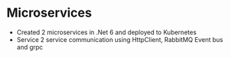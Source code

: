# Microservices 
- Created 2 microservices in .Net 6 and deployed to Kubernetes 
- Service 2 service communication using HttpClient, RabbitMQ Event bus and grpc
